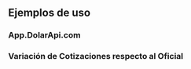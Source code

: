 ## Ejemplos de uso

### App.DolarApi.com

<IndexDemo url="https://app.dolarapi.com" image="https://dolarapi.com/docs/assets/og.png" github-url="https://github.com/enzonotario/esjs-dolar-app" />

### Variación de Cotizaciones respecto al Oficial

<div class="w-full h-[60vh] min-h-[500px] p-4" id="plot-cotizacion-actual-dolares"></div>

<Plot />
